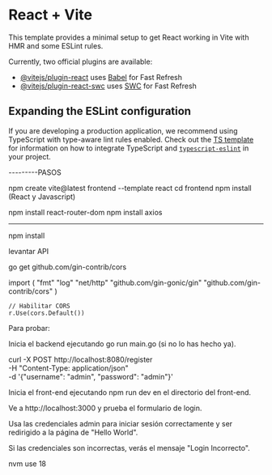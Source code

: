 # React + Vite

This template provides a minimal setup to get React working in Vite with HMR and some ESLint rules.

Currently, two official plugins are available:

- [@vitejs/plugin-react](https://github.com/vitejs/vite-plugin-react/blob/main/packages/plugin-react) uses [Babel](https://babeljs.io/) for Fast Refresh
- [@vitejs/plugin-react-swc](https://github.com/vitejs/vite-plugin-react/blob/main/packages/plugin-react-swc) uses [SWC](https://swc.rs/) for Fast Refresh

## Expanding the ESLint configuration

If you are developing a production application, we recommend using TypeScript with type-aware lint rules enabled. Check out the [TS template](https://github.com/vitejs/vite/tree/main/packages/create-vite/template-react-ts) for information on how to integrate TypeScript and [`typescript-eslint`](https://typescript-eslint.io) in your project.

---------PASOS

npm create vite@latest frontend --template react
cd frontend
npm install
(React y Javascript)


npm install react-router-dom
npm install axios


---- 
npm install

levantar API 

go get github.com/gin-contrib/cors

import (
	"fmt"
	"log"
	"net/http"
	"github.com/gin-gonic/gin"
	"github.com/gin-contrib/cors"
)

	// Habilitar CORS
	r.Use(cors.Default())

Para probar:

Inicia el backend ejecutando go run main.go (si no lo has hecho ya).

curl -X POST http://localhost:8080/register \
  -H "Content-Type: application/json" \
  -d '{"username": "admin", "password": "admin"}'


Inicia el front-end ejecutando npm run dev en el directorio del front-end.

Ve a http://localhost:3000 y prueba el formulario de login.

Usa las credenciales admin para iniciar sesión correctamente y ser redirigido a la página de "Hello World".

Si las credenciales son incorrectas, verás el mensaje "Login Incorrecto".

nvm use 18
